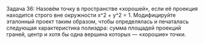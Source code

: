 Задача 36: Назовём точку в пространстве «хорошей», если её проекция 
находится строго вне окружности x^2 + y^2 = 1. Модифицируйте эталонный 
проект таким образом, чтобы определялась и печаталась следующая 
характеристика полиэдра: сумма площадей проекций граней, центр и 
хотя бы одна вершина которых — «хорошие» точки.
